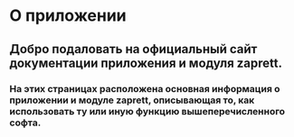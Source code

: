 # О приложении

## Добро подаловать на официальный сайт документации приложения и модуля zaprett.

### На этих страницах расположена основная информация о приложении и модуле zaprett, описывающая то, как использовать ту или иную функцию вышеперечисленного софта.